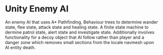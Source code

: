 # Unity Enemy AI

An enemy AI that uses A* Pathfinding, Behaviour trees to determine wander state, flee state, attack state and healing state. A finite state machine to dermine patrol state, alert state and investigate state. Additionally involves functionality for a decoy object that AI follow rather than player and a danger zone which removes small sections from the locale navmesh upon AI entity death. 